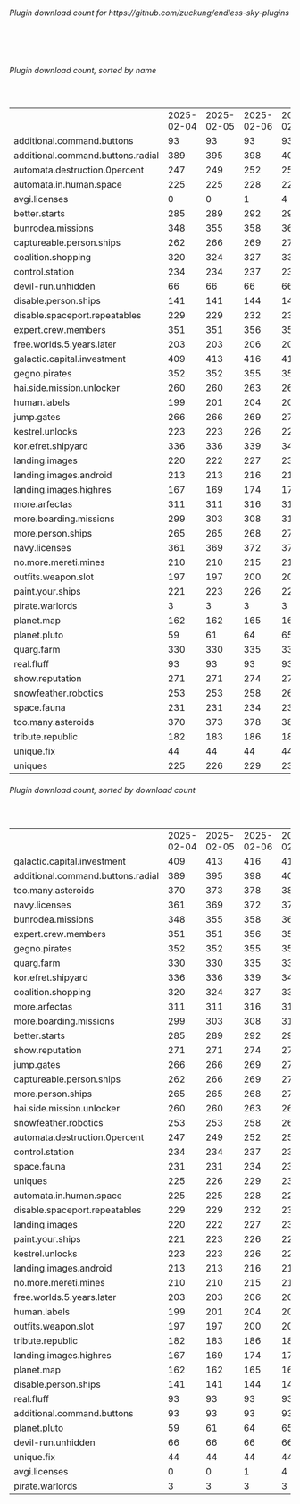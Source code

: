 <h6>Plugin download count for https://github.com/zuckung/endless-sky-plugins</h6><br>
<br>
<h6>Plugin download count, sorted by name</h6><sub><sup><br>
<table>
	<tr>
		<td></td>
		<td>2025-02-04</td>
		<td>2025-02-05</td>
		<td>2025-02-06</td>
		<td>2025-02-07</td>
		<td>2025-02-08</td>
		<td>2025-02-09</td>
		<td>2025-02-10</td>
		<td>today +</td>
	</tr>
	<tr>
		<td>additional.command.buttons</td>
		<td>93</td>
		<td>93</td>
		<td>93</td>
		<td>93</td>
		<td>93</td>
		<td>93</td>
		<td>93</td>
		<td></td>
	</tr>
	<tr>
		<td>additional.command.buttons.radial</td>
		<td>389</td>
		<td>395</td>
		<td>398</td>
		<td>407</td>
		<td>407</td>
		<td>407</td>
		<td>411</td>
		<td>+ 4</td>
	</tr>
	<tr>
		<td>automata.destruction.0percent</td>
		<td>247</td>
		<td>249</td>
		<td>252</td>
		<td>253</td>
		<td>253</td>
		<td>257</td>
		<td>259</td>
		<td>+ 2</td>
	</tr>
	<tr>
		<td>automata.in.human.space</td>
		<td>225</td>
		<td>225</td>
		<td>228</td>
		<td>229</td>
		<td>229</td>
		<td>231</td>
		<td>237</td>
		<td>+ 6</td>
	</tr>
	<tr>
		<td>avgi.licenses</td>
		<td>0</td>
		<td>0</td>
		<td>1</td>
		<td>4</td>
		<td>4</td>
		<td>8</td>
		<td>16</td>
		<td>+ 8</td>
	</tr>
	<tr>
		<td>better.starts</td>
		<td>285</td>
		<td>289</td>
		<td>292</td>
		<td>295</td>
		<td>295</td>
		<td>295</td>
		<td>297</td>
		<td>+ 2</td>
	</tr>
	<tr>
		<td>bunrodea.missions</td>
		<td>348</td>
		<td>355</td>
		<td>358</td>
		<td>361</td>
		<td>365</td>
		<td>369</td>
		<td>375</td>
		<td>+ 6</td>
	</tr>
	<tr>
		<td>captureable.person.ships</td>
		<td>262</td>
		<td>266</td>
		<td>269</td>
		<td>272</td>
		<td>274</td>
		<td>276</td>
		<td>280</td>
		<td>+ 4</td>
	</tr>
	<tr>
		<td>coalition.shopping</td>
		<td>320</td>
		<td>324</td>
		<td>327</td>
		<td>330</td>
		<td>330</td>
		<td>330</td>
		<td>332</td>
		<td>+ 2</td>
	</tr>
	<tr>
		<td>control.station</td>
		<td>234</td>
		<td>234</td>
		<td>237</td>
		<td>238</td>
		<td>238</td>
		<td>238</td>
		<td>239</td>
		<td>+ 1</td>
	</tr>
	<tr>
		<td>devil-run.unhidden</td>
		<td>66</td>
		<td>66</td>
		<td>66</td>
		<td>66</td>
		<td>66</td>
		<td>66</td>
		<td>66</td>
		<td></td>
	</tr>
	<tr>
		<td>disable.person.ships</td>
		<td>141</td>
		<td>141</td>
		<td>144</td>
		<td>145</td>
		<td>145</td>
		<td>145</td>
		<td>146</td>
		<td>+ 1</td>
	</tr>
	<tr>
		<td>disable.spaceport.repeatables</td>
		<td>229</td>
		<td>229</td>
		<td>232</td>
		<td>233</td>
		<td>233</td>
		<td>235</td>
		<td>236</td>
		<td>+ 1</td>
	</tr>
	<tr>
		<td>expert.crew.members</td>
		<td>351</td>
		<td>351</td>
		<td>356</td>
		<td>357</td>
		<td>359</td>
		<td>363</td>
		<td>366</td>
		<td>+ 3</td>
	</tr>
	<tr>
		<td>free.worlds.5.years.later</td>
		<td>203</td>
		<td>203</td>
		<td>206</td>
		<td>209</td>
		<td>209</td>
		<td>209</td>
		<td>212</td>
		<td>+ 3</td>
	</tr>
	<tr>
		<td>galactic.capital.investment</td>
		<td>409</td>
		<td>413</td>
		<td>416</td>
		<td>419</td>
		<td>419</td>
		<td>421</td>
		<td>424</td>
		<td>+ 3</td>
	</tr>
	<tr>
		<td>gegno.pirates</td>
		<td>352</td>
		<td>352</td>
		<td>355</td>
		<td>358</td>
		<td>360</td>
		<td>362</td>
		<td>365</td>
		<td>+ 3</td>
	</tr>
	<tr>
		<td>hai.side.mission.unlocker</td>
		<td>260</td>
		<td>260</td>
		<td>263</td>
		<td>264</td>
		<td>266</td>
		<td>266</td>
		<td>269</td>
		<td>+ 3</td>
	</tr>
	<tr>
		<td>human.labels</td>
		<td>199</td>
		<td>201</td>
		<td>204</td>
		<td>205</td>
		<td>205</td>
		<td>207</td>
		<td>210</td>
		<td>+ 3</td>
	</tr>
	<tr>
		<td>jump.gates</td>
		<td>266</td>
		<td>266</td>
		<td>269</td>
		<td>272</td>
		<td>274</td>
		<td>276</td>
		<td>281</td>
		<td>+ 5</td>
	</tr>
	<tr>
		<td>kestrel.unlocks</td>
		<td>223</td>
		<td>223</td>
		<td>226</td>
		<td>229</td>
		<td>229</td>
		<td>229</td>
		<td>231</td>
		<td>+ 2</td>
	</tr>
	<tr>
		<td>kor.efret.shipyard</td>
		<td>336</td>
		<td>336</td>
		<td>339</td>
		<td>344</td>
		<td>344</td>
		<td>344</td>
		<td>349</td>
		<td>+ 5</td>
	</tr>
	<tr>
		<td>landing.images</td>
		<td>220</td>
		<td>222</td>
		<td>227</td>
		<td>230</td>
		<td>230</td>
		<td>230</td>
		<td>233</td>
		<td>+ 3</td>
	</tr>
	<tr>
		<td>landing.images.android</td>
		<td>213</td>
		<td>213</td>
		<td>216</td>
		<td>219</td>
		<td>219</td>
		<td>219</td>
		<td>220</td>
		<td>+ 1</td>
	</tr>
	<tr>
		<td>landing.images.highres</td>
		<td>167</td>
		<td>169</td>
		<td>174</td>
		<td>177</td>
		<td>177</td>
		<td>177</td>
		<td>178</td>
		<td>+ 1</td>
	</tr>
	<tr>
		<td>more.arfectas</td>
		<td>311</td>
		<td>311</td>
		<td>316</td>
		<td>317</td>
		<td>319</td>
		<td>323</td>
		<td>328</td>
		<td>+ 5</td>
	</tr>
	<tr>
		<td>more.boarding.missions</td>
		<td>299</td>
		<td>303</td>
		<td>308</td>
		<td>313</td>
		<td>313</td>
		<td>315</td>
		<td>321</td>
		<td>+ 6</td>
	</tr>
	<tr>
		<td>more.person.ships</td>
		<td>265</td>
		<td>265</td>
		<td>268</td>
		<td>271</td>
		<td>273</td>
		<td>275</td>
		<td>278</td>
		<td>+ 3</td>
	</tr>
	<tr>
		<td>navy.licenses</td>
		<td>361</td>
		<td>369</td>
		<td>372</td>
		<td>375</td>
		<td>377</td>
		<td>381</td>
		<td>386</td>
		<td>+ 5</td>
	</tr>
	<tr>
		<td>no.more.mereti.mines</td>
		<td>210</td>
		<td>210</td>
		<td>215</td>
		<td>216</td>
		<td>216</td>
		<td>216</td>
		<td>219</td>
		<td>+ 3</td>
	</tr>
	<tr>
		<td>outfits.weapon.slot</td>
		<td>197</td>
		<td>197</td>
		<td>200</td>
		<td>201</td>
		<td>203</td>
		<td>204</td>
		<td>205</td>
		<td>+ 1</td>
	</tr>
	<tr>
		<td>paint.your.ships</td>
		<td>221</td>
		<td>223</td>
		<td>226</td>
		<td>227</td>
		<td>229</td>
		<td>229</td>
		<td>232</td>
		<td>+ 3</td>
	</tr>
	<tr>
		<td>pirate.warlords</td>
		<td>3</td>
		<td>3</td>
		<td>3</td>
		<td>3</td>
		<td>3</td>
		<td>3</td>
		<td>3</td>
		<td></td>
	</tr>
	<tr>
		<td>planet.map</td>
		<td>162</td>
		<td>162</td>
		<td>165</td>
		<td>166</td>
		<td>166</td>
		<td>166</td>
		<td>167</td>
		<td>+ 1</td>
	</tr>
	<tr>
		<td>planet.pluto</td>
		<td>59</td>
		<td>61</td>
		<td>64</td>
		<td>65</td>
		<td>65</td>
		<td>65</td>
		<td>68</td>
		<td>+ 3</td>
	</tr>
	<tr>
		<td>quarg.farm</td>
		<td>330</td>
		<td>330</td>
		<td>335</td>
		<td>336</td>
		<td>340</td>
		<td>344</td>
		<td>349</td>
		<td>+ 5</td>
	</tr>
	<tr>
		<td>real.fluff</td>
		<td>93</td>
		<td>93</td>
		<td>93</td>
		<td>93</td>
		<td>93</td>
		<td>93</td>
		<td>93</td>
		<td></td>
	</tr>
	<tr>
		<td>show.reputation</td>
		<td>271</td>
		<td>271</td>
		<td>274</td>
		<td>275</td>
		<td>275</td>
		<td>275</td>
		<td>282</td>
		<td>+ 7</td>
	</tr>
	<tr>
		<td>snowfeather.robotics</td>
		<td>253</td>
		<td>253</td>
		<td>258</td>
		<td>261</td>
		<td>261</td>
		<td>263</td>
		<td>266</td>
		<td>+ 3</td>
	</tr>
	<tr>
		<td>space.fauna</td>
		<td>231</td>
		<td>231</td>
		<td>234</td>
		<td>235</td>
		<td>237</td>
		<td>237</td>
		<td>238</td>
		<td>+ 1</td>
	</tr>
	<tr>
		<td>too.many.asteroids</td>
		<td>370</td>
		<td>373</td>
		<td>378</td>
		<td>383</td>
		<td>385</td>
		<td>389</td>
		<td>392</td>
		<td>+ 3</td>
	</tr>
	<tr>
		<td>tribute.republic</td>
		<td>182</td>
		<td>183</td>
		<td>186</td>
		<td>187</td>
		<td>187</td>
		<td>187</td>
		<td>188</td>
		<td>+ 1</td>
	</tr>
	<tr>
		<td>unique.fix</td>
		<td>44</td>
		<td>44</td>
		<td>44</td>
		<td>44</td>
		<td>44</td>
		<td>44</td>
		<td>44</td>
		<td></td>
	</tr>
	<tr>
		<td>uniques</td>
		<td>225</td>
		<td>226</td>
		<td>229</td>
		<td>232</td>
		<td>232</td>
		<td>232</td>
		<td>237</td>
		<td>+ 5</td>
	</tr>
</table>
</sub></sup>
<h6>Plugin download count, sorted by download count</h6><sub><sup><br>
<table>
	<tr>
		<td></td>
		<td>2025-02-04</td>
		<td>2025-02-05</td>
		<td>2025-02-06</td>
		<td>2025-02-07</td>
		<td>2025-02-08</td>
		<td>2025-02-09</td>
		<td>2025-02-10</td>
		<td>today +</td>
	</tr>
	<tr>
		<td>galactic.capital.investment</td>
		<td>409</td>
		<td>413</td>
		<td>416</td>
		<td>419</td>
		<td>419</td>
		<td>421</td>
		<td>424</td>
		<td>+ 3</td>
	</tr>
	<tr>
		<td>additional.command.buttons.radial</td>
		<td>389</td>
		<td>395</td>
		<td>398</td>
		<td>407</td>
		<td>407</td>
		<td>407</td>
		<td>411</td>
		<td>+ 4</td>
	</tr>
	<tr>
		<td>too.many.asteroids</td>
		<td>370</td>
		<td>373</td>
		<td>378</td>
		<td>383</td>
		<td>385</td>
		<td>389</td>
		<td>392</td>
		<td>+ 3</td>
	</tr>
	<tr>
		<td>navy.licenses</td>
		<td>361</td>
		<td>369</td>
		<td>372</td>
		<td>375</td>
		<td>377</td>
		<td>381</td>
		<td>386</td>
		<td>+ 5</td>
	</tr>
	<tr>
		<td>bunrodea.missions</td>
		<td>348</td>
		<td>355</td>
		<td>358</td>
		<td>361</td>
		<td>365</td>
		<td>369</td>
		<td>375</td>
		<td>+ 6</td>
	</tr>
	<tr>
		<td>expert.crew.members</td>
		<td>351</td>
		<td>351</td>
		<td>356</td>
		<td>357</td>
		<td>359</td>
		<td>363</td>
		<td>366</td>
		<td>+ 3</td>
	</tr>
	<tr>
		<td>gegno.pirates</td>
		<td>352</td>
		<td>352</td>
		<td>355</td>
		<td>358</td>
		<td>360</td>
		<td>362</td>
		<td>365</td>
		<td>+ 3</td>
	</tr>
	<tr>
		<td>quarg.farm</td>
		<td>330</td>
		<td>330</td>
		<td>335</td>
		<td>336</td>
		<td>340</td>
		<td>344</td>
		<td>349</td>
		<td>+ 5</td>
	</tr>
	<tr>
		<td>kor.efret.shipyard</td>
		<td>336</td>
		<td>336</td>
		<td>339</td>
		<td>344</td>
		<td>344</td>
		<td>344</td>
		<td>349</td>
		<td>+ 5</td>
	</tr>
	<tr>
		<td>coalition.shopping</td>
		<td>320</td>
		<td>324</td>
		<td>327</td>
		<td>330</td>
		<td>330</td>
		<td>330</td>
		<td>332</td>
		<td>+ 2</td>
	</tr>
	<tr>
		<td>more.arfectas</td>
		<td>311</td>
		<td>311</td>
		<td>316</td>
		<td>317</td>
		<td>319</td>
		<td>323</td>
		<td>328</td>
		<td>+ 5</td>
	</tr>
	<tr>
		<td>more.boarding.missions</td>
		<td>299</td>
		<td>303</td>
		<td>308</td>
		<td>313</td>
		<td>313</td>
		<td>315</td>
		<td>321</td>
		<td>+ 6</td>
	</tr>
	<tr>
		<td>better.starts</td>
		<td>285</td>
		<td>289</td>
		<td>292</td>
		<td>295</td>
		<td>295</td>
		<td>295</td>
		<td>297</td>
		<td>+ 2</td>
	</tr>
	<tr>
		<td>show.reputation</td>
		<td>271</td>
		<td>271</td>
		<td>274</td>
		<td>275</td>
		<td>275</td>
		<td>275</td>
		<td>282</td>
		<td>+ 7</td>
	</tr>
	<tr>
		<td>jump.gates</td>
		<td>266</td>
		<td>266</td>
		<td>269</td>
		<td>272</td>
		<td>274</td>
		<td>276</td>
		<td>281</td>
		<td>+ 5</td>
	</tr>
	<tr>
		<td>captureable.person.ships</td>
		<td>262</td>
		<td>266</td>
		<td>269</td>
		<td>272</td>
		<td>274</td>
		<td>276</td>
		<td>280</td>
		<td>+ 4</td>
	</tr>
	<tr>
		<td>more.person.ships</td>
		<td>265</td>
		<td>265</td>
		<td>268</td>
		<td>271</td>
		<td>273</td>
		<td>275</td>
		<td>278</td>
		<td>+ 3</td>
	</tr>
	<tr>
		<td>hai.side.mission.unlocker</td>
		<td>260</td>
		<td>260</td>
		<td>263</td>
		<td>264</td>
		<td>266</td>
		<td>266</td>
		<td>269</td>
		<td>+ 3</td>
	</tr>
	<tr>
		<td>snowfeather.robotics</td>
		<td>253</td>
		<td>253</td>
		<td>258</td>
		<td>261</td>
		<td>261</td>
		<td>263</td>
		<td>266</td>
		<td>+ 3</td>
	</tr>
	<tr>
		<td>automata.destruction.0percent</td>
		<td>247</td>
		<td>249</td>
		<td>252</td>
		<td>253</td>
		<td>253</td>
		<td>257</td>
		<td>259</td>
		<td>+ 2</td>
	</tr>
	<tr>
		<td>control.station</td>
		<td>234</td>
		<td>234</td>
		<td>237</td>
		<td>238</td>
		<td>238</td>
		<td>238</td>
		<td>239</td>
		<td>+ 1</td>
	</tr>
	<tr>
		<td>space.fauna</td>
		<td>231</td>
		<td>231</td>
		<td>234</td>
		<td>235</td>
		<td>237</td>
		<td>237</td>
		<td>238</td>
		<td>+ 1</td>
	</tr>
	<tr>
		<td>uniques</td>
		<td>225</td>
		<td>226</td>
		<td>229</td>
		<td>232</td>
		<td>232</td>
		<td>232</td>
		<td>237</td>
		<td>+ 5</td>
	</tr>
	<tr>
		<td>automata.in.human.space</td>
		<td>225</td>
		<td>225</td>
		<td>228</td>
		<td>229</td>
		<td>229</td>
		<td>231</td>
		<td>237</td>
		<td>+ 6</td>
	</tr>
	<tr>
		<td>disable.spaceport.repeatables</td>
		<td>229</td>
		<td>229</td>
		<td>232</td>
		<td>233</td>
		<td>233</td>
		<td>235</td>
		<td>236</td>
		<td>+ 1</td>
	</tr>
	<tr>
		<td>landing.images</td>
		<td>220</td>
		<td>222</td>
		<td>227</td>
		<td>230</td>
		<td>230</td>
		<td>230</td>
		<td>233</td>
		<td>+ 3</td>
	</tr>
	<tr>
		<td>paint.your.ships</td>
		<td>221</td>
		<td>223</td>
		<td>226</td>
		<td>227</td>
		<td>229</td>
		<td>229</td>
		<td>232</td>
		<td>+ 3</td>
	</tr>
	<tr>
		<td>kestrel.unlocks</td>
		<td>223</td>
		<td>223</td>
		<td>226</td>
		<td>229</td>
		<td>229</td>
		<td>229</td>
		<td>231</td>
		<td>+ 2</td>
	</tr>
	<tr>
		<td>landing.images.android</td>
		<td>213</td>
		<td>213</td>
		<td>216</td>
		<td>219</td>
		<td>219</td>
		<td>219</td>
		<td>220</td>
		<td>+ 1</td>
	</tr>
	<tr>
		<td>no.more.mereti.mines</td>
		<td>210</td>
		<td>210</td>
		<td>215</td>
		<td>216</td>
		<td>216</td>
		<td>216</td>
		<td>219</td>
		<td>+ 3</td>
	</tr>
	<tr>
		<td>free.worlds.5.years.later</td>
		<td>203</td>
		<td>203</td>
		<td>206</td>
		<td>209</td>
		<td>209</td>
		<td>209</td>
		<td>212</td>
		<td>+ 3</td>
	</tr>
	<tr>
		<td>human.labels</td>
		<td>199</td>
		<td>201</td>
		<td>204</td>
		<td>205</td>
		<td>205</td>
		<td>207</td>
		<td>210</td>
		<td>+ 3</td>
	</tr>
	<tr>
		<td>outfits.weapon.slot</td>
		<td>197</td>
		<td>197</td>
		<td>200</td>
		<td>201</td>
		<td>203</td>
		<td>204</td>
		<td>205</td>
		<td>+ 1</td>
	</tr>
	<tr>
		<td>tribute.republic</td>
		<td>182</td>
		<td>183</td>
		<td>186</td>
		<td>187</td>
		<td>187</td>
		<td>187</td>
		<td>188</td>
		<td>+ 1</td>
	</tr>
	<tr>
		<td>landing.images.highres</td>
		<td>167</td>
		<td>169</td>
		<td>174</td>
		<td>177</td>
		<td>177</td>
		<td>177</td>
		<td>178</td>
		<td>+ 1</td>
	</tr>
	<tr>
		<td>planet.map</td>
		<td>162</td>
		<td>162</td>
		<td>165</td>
		<td>166</td>
		<td>166</td>
		<td>166</td>
		<td>167</td>
		<td>+ 1</td>
	</tr>
	<tr>
		<td>disable.person.ships</td>
		<td>141</td>
		<td>141</td>
		<td>144</td>
		<td>145</td>
		<td>145</td>
		<td>145</td>
		<td>146</td>
		<td>+ 1</td>
	</tr>
	<tr>
		<td>real.fluff</td>
		<td>93</td>
		<td>93</td>
		<td>93</td>
		<td>93</td>
		<td>93</td>
		<td>93</td>
		<td>93</td>
		<td></td>
	</tr>
	<tr>
		<td>additional.command.buttons</td>
		<td>93</td>
		<td>93</td>
		<td>93</td>
		<td>93</td>
		<td>93</td>
		<td>93</td>
		<td>93</td>
		<td></td>
	</tr>
	<tr>
		<td>planet.pluto</td>
		<td>59</td>
		<td>61</td>
		<td>64</td>
		<td>65</td>
		<td>65</td>
		<td>65</td>
		<td>68</td>
		<td>+ 3</td>
	</tr>
	<tr>
		<td>devil-run.unhidden</td>
		<td>66</td>
		<td>66</td>
		<td>66</td>
		<td>66</td>
		<td>66</td>
		<td>66</td>
		<td>66</td>
		<td></td>
	</tr>
	<tr>
		<td>unique.fix</td>
		<td>44</td>
		<td>44</td>
		<td>44</td>
		<td>44</td>
		<td>44</td>
		<td>44</td>
		<td>44</td>
		<td></td>
	</tr>
	<tr>
		<td>avgi.licenses</td>
		<td>0</td>
		<td>0</td>
		<td>1</td>
		<td>4</td>
		<td>4</td>
		<td>8</td>
		<td>16</td>
		<td>+ 8</td>
	</tr>
	<tr>
		<td>pirate.warlords</td>
		<td>3</td>
		<td>3</td>
		<td>3</td>
		<td>3</td>
		<td>3</td>
		<td>3</td>
		<td>3</td>
		<td></td>
	</tr>
</table>
</sub></sup>

